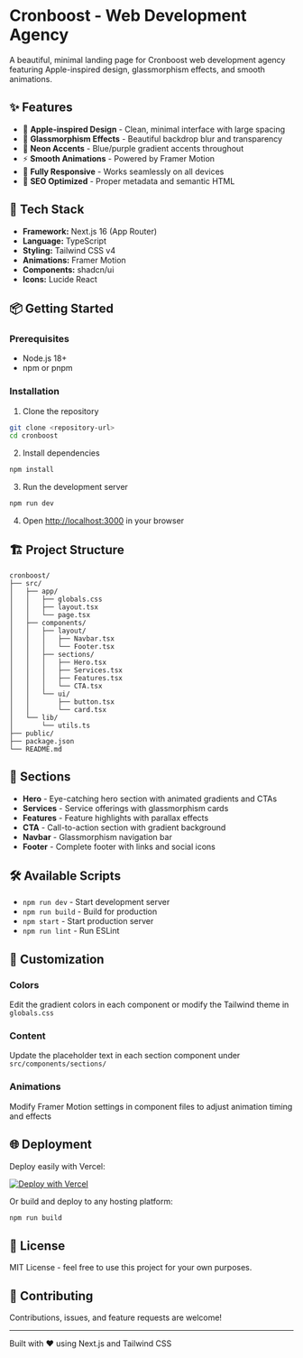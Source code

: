 # Cronboost - Web Development Agency

A beautiful, minimal landing page for Cronboost web development agency featuring Apple-inspired design, glassmorphism effects, and smooth animations.

## ✨ Features

- 🎨 **Apple-inspired Design** - Clean, minimal interface with large spacing
- 💎 **Glassmorphism Effects** - Beautiful backdrop blur and transparency
- 🌈 **Neon Accents** - Blue/purple gradient accents throughout
- ⚡ **Smooth Animations** - Powered by Framer Motion
- 📱 **Fully Responsive** - Works seamlessly on all devices
- 🎯 **SEO Optimized** - Proper metadata and semantic HTML

## 🚀 Tech Stack

- **Framework:** Next.js 16 (App Router)
- **Language:** TypeScript
- **Styling:** Tailwind CSS v4
- **Animations:** Framer Motion
- **Components:** shadcn/ui
- **Icons:** Lucide React

## 📦 Getting Started

### Prerequisites

- Node.js 18+ 
- npm or pnpm

### Installation

1. Clone the repository
```bash
git clone <repository-url>
cd cronboost
```

2. Install dependencies
```bash
npm install
```

3. Run the development server
```bash
npm run dev
```

4. Open [http://localhost:3000](http://localhost:3000) in your browser

## 🏗️ Project Structure

```
cronboost/
├── src/
│   ├── app/
│   │   ├── globals.css
│   │   ├── layout.tsx
│   │   └── page.tsx
│   ├── components/
│   │   ├── layout/
│   │   │   ├── Navbar.tsx
│   │   │   └── Footer.tsx
│   │   ├── sections/
│   │   │   ├── Hero.tsx
│   │   │   ├── Services.tsx
│   │   │   ├── Features.tsx
│   │   │   └── CTA.tsx
│   │   └── ui/
│   │       ├── button.tsx
│   │       └── card.tsx
│   └── lib/
│       └── utils.ts
├── public/
├── package.json
└── README.md
```

## 🎨 Sections

- **Hero** - Eye-catching hero section with animated gradients and CTAs
- **Services** - Service offerings with glassmorphism cards
- **Features** - Feature highlights with parallax effects
- **CTA** - Call-to-action section with gradient background
- **Navbar** - Glassmorphism navigation bar
- **Footer** - Complete footer with links and social icons

## 🛠️ Available Scripts

- `npm run dev` - Start development server
- `npm run build` - Build for production
- `npm start` - Start production server
- `npm run lint` - Run ESLint

## 📝 Customization

### Colors
Edit the gradient colors in each component or modify the Tailwind theme in `globals.css`

### Content
Update the placeholder text in each section component under `src/components/sections/`

### Animations
Modify Framer Motion settings in component files to adjust animation timing and effects

## 🌐 Deployment

Deploy easily with Vercel:

[![Deploy with Vercel](https://vercel.com/button)](https://vercel.com/new/clone?repository-url=<your-repo-url>)

Or build and deploy to any hosting platform:

```bash
npm run build
```

## 📄 License

MIT License - feel free to use this project for your own purposes.

## 🤝 Contributing

Contributions, issues, and feature requests are welcome!

---

Built with ❤️ using Next.js and Tailwind CSS
